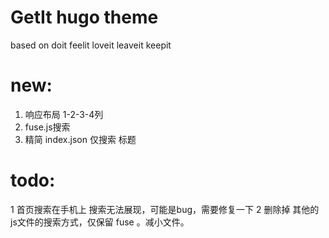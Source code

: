 # GetIt hugo theme 
based on doit feelit loveit leaveit keepit 

# new:
1. 响应布局 1-2-3-4列
2. fuse.js搜索
3. 精简 index.json 仅搜索 标题

# todo:
1 首页搜索在手机上 搜索无法展现，可能是bug，需要修复一下
2 删除掉 其他的 js文件的搜索方式，仅保留 fuse 。减小文件。
